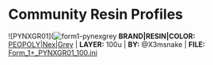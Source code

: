 <!-- 
- Use the following template: **BRAND:** | **RESIN:** | **COLOR:** | **LAYER:** | **BY:** @ | **FILE:** [Form_1+.ini]()
- Basic calibration should be made with Make rook: https://www.thingiverse.com/thing:533652/files
- Use a closeup macro lens and take macro shots of top and side and a general photo of the rook, use this gimp template to collate the images
-->

# Community Resin Profiles

![PYNXGR01](![form1-pynexgrey](https://user-images.githubusercontent.com/11083514/53144658-0a41e280-3595-11e9-8fe2-ac54976eff70.jpg)
**BRAND|RESIN|COLOR:** [PEOPOLY|Nex|Grey](http://bit.ly/PeopolyNexGrey) | **LAYER:** 100u | **BY:** @X3msnake | **FILE:** [Form_1+_PYNXGR01_100.ini](Form_1+_PYNXGR01_100.ini)
